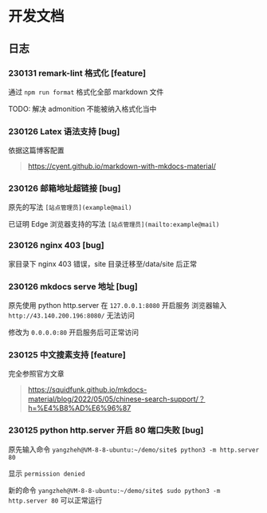 # 开发文档

## 日志

### 230131 remark-lint 格式化 [feature]

通过 `npm run format` 格式化全部 markdown 文件

TODO: 解决 admonition 不能被纳入格式化当中

### 230126 Latex 语法支持 [bug]

依据这篇博客配置

> https://cyent.github.io/markdown-with-mkdocs-material/

### 230126 邮箱地址超链接 [bug]

原先的写法 `[站点管理员](example@mail)`

已证明 Edge 浏览器支持的写法 `[站点管理员](mailto:example@mail)`

### 230126 nginx 403 [bug]

家目录下 nginx 403 错误，site 目录迁移至/data/site 后正常

### 230126 mkdocs serve 地址 [bug]

原先使用 python http.server 在 `127.0.0.1:8080` 开启服务
浏览器输入 `http://43.140.200.196:8080/` 无法访问

修改为 `0.0.0.0:80` 开启服务后可正常访问

### 230125 中文搜素支持 [feature]

完全参照官方文章

> https://squidfunk.github.io/mkdocs-material/blog/2022/05/05/chinese-search-support/？h=%E4%B8%AD%E6%96%87

### 230125 python http.server 开启 80 端口失败 [bug]

原先输入命令 `yangzheh@VM-8-8-ubuntu:~/demo/site$ python3 -m http.server 80`

显示 `permission denied`

新的命令 `yangzheh@VM-8-8-ubuntu:~/demo/site$ sudo python3 -m http.server 80` 可以正常运行
